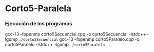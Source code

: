# Corto5-Paralela

### Ejecución de los programas

gcc-13 -fopenmp corto5Secuencial.cpp -o corto5Secuencial -lstdc++ -lgomp
```./corto5Secuencial```
gcc-13 -fopenmp corto5Paralelo.cpp -o corto5Paralelo -lstdc++ -lgomp
```./corto5Paralelo```
